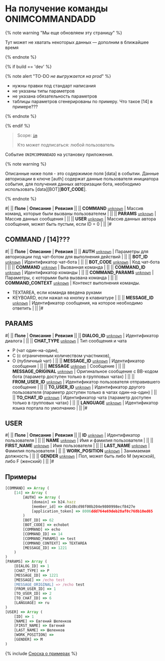 # На получение команды ONIMCOMMANDADD

{% note warning "Мы еще обновляем эту страницу" %}

Тут может не хватать некоторых данных — дополним в ближайшее время

{% endnote %}

{% if build == 'dev' %}

{% note alert "TO-DO _не выгружается на prod_" %}

- нужны правки под стандарт написания
- не указаны типы параметров
- не указана обязательность параметров
- таблицы параметров сгенерированы по примеру. Что такое [14] в примере???

{% endnote %}

{% endif %}

> Scope: [`im`](../../../scopes/permissions.md)
>
> Кто может подписаться: любой пользователь

Событие `ONIMCOMMANDADD` на установку приложения.

{% note warning %}

Описанные ниже поля - это содержимое поля [data] в событии. Данные авторизации в ключе [auth] содержат данные пользователя инициатора события, для получения данных авторизации бота, необходимо использовать [data][BOT][__BOT_CODE__].

{% endnote %}

#|
|| **Поле** | **Описание** | **Ревизия** ||
|| **COMMAND** 
[`unknown`](../../../data-types.md) | Массив команд, которые были вызваны пользователем | ||
|| **PARAMS** 
[`unknown`](../../../data-types.md) | Массив данных сообщения | ||
|| **USER** 
[`unknown`](../../../data-types.md) | Массив данных автора сообщения, может быть пустым, если ID = 0 | ||
|#

## COMMAND / [14]???

#|
|| **Поле** | **Описание** | **Ревизия** ||
|| **AUTH** 
[`unknown`](../../../data-types.md) | Параметры для авторизации под чат-ботом для выполнения действий | ||
|| **BOT_ID** 
[`unknown`](../../../data-types.md) | Идентификатор чат-бота | ||
|| **BOT_CODE** 
[`unknown`](../../../data-types.md) | Код чат-бота | ||
|| **COMMAND** 
[`unknown`](../../../data-types.md) | Вызванная команда | ||
|| **COMMAND_ID** 
[`unknown`](../../../data-types.md) | Идентификатор команды | ||
|| **COMMAND_PARAMS** 
[`unknown`](../../../data-types.md) | Параметры, с которыми была вызвана команда | ||
|| **COMMAND_CONTEXT** 
[`unknown`](../../../data-types.md) | Контекст выполнения команды.
- TEXTAREA, если команда введена руками
- KEYBOARD, если нажал на кнопку в клавиатуре | ||
|| **MESSAGE_ID** 
[`unknown`](../../../data-types.md) | Идентификатор сообщения, на которое необходимо ответить | ||
|#

## PARAMS

#|
|| **Поле** | **Описание** | **Ревизия** ||
|| **DIALOG_ID** 
[`unknown`](../../../data-types.md) | Идентификатор диалога | ||
|| **CHAT_TYPE** 
[`unknown`](../../../data-types.md) | Тип сообщения и чата
- P (чат один-на-один),
- C (с ограниченным количеством участников),
- O (публичный чат) | ||
|| **MESSAGE_ID** 
[`unknown`](../../../data-types.md) | Идентификатор сообщения | ||
|| **MESSAGE** 
[`unknown`](../../../data-types.md) | Сообщение | ||
|| **MESSAGE_ORIGINAL** 
[`unknown`](../../../data-types.md) | Оригинальное сообщение с BB-кодом бота (параметр доступен только в групповых чатах) | ||
|| **FROM_USER_ID** 
[`unknown`](../../../data-types.md) | Идентификатор пользователя отправившего сообщение | ||
|| **TO_USER_ID** 
[`unknown`](../../../data-types.md) | Идентификатор другого пользователя (параметр доступен только в чатах один-на-один) | ||
|| **TO_CHAT_ID** 
[`unknown`](../../../data-types.md) | Идентификатор чата (параметр доступен только в групповых чатах) | ||
|| **LANGUAGE** 
[`unknown`](../../../data-types.md) | Идентификатор языка портала по умолчанию | ||
|#

## USER

#|
|| **Поле** | **Описание** | **Ревизия** ||
|| **ID** 
[`unknown`](../../../data-types.md) | Идентификатор пользователя | ||
|| **NAME** 
[`unknown`](../../../data-types.md) | Имя и фамилия пользователя | ||
|| **FIRST_NAME** 
[`unknown`](../../../data-types.md) | Имя пользователя | ||
|| **LAST_NAME** 
[`unknown`](../../../data-types.md) | Фамилия пользователя | ||
|| **WORK_POSITION** 
[`unknown`](../../../data-types.md) | Занимаемая должность | ||
|| **GENDER** 
[`unknown`](../../../data-types.md) | Пол, может быть либо M (мужской), либо F (женский) | ||
|#

## Примеры

```js
[COMMAND] => Array (
    [14] => Array (
        [AUTH] => Array (
            [domain] => b24.hazz
            [member_id] => d41d8cd98f00b204e9800998ecf8427e
            [application_token] => 8006ddd764e69deb28af0c768b10ed65
        )
        [BOT_ID] => 62
        [BOT_CODE] => echobot
        [COMMAND] => echo
        [COMMAND_ID] => 14
        [COMMAND_PARAMS] => test
        [COMMAND_CONTEXT] => TEXTAREA
        [MESSAGE_ID] => 1221
    )
)
[PARAMS] => Array (
    [DIALOG_ID] => 1
    [CHAT_TYPE] => P
    [MESSAGE_ID] => 1221
    [MESSAGE] => /echo test
    [MESSAGE_ORIGINAL] => /echo test
    [FROM_USER_ID] => 1
    [TO_USER_ID] => 2
    [TO_CHAT_ID] => 6
    [LANGUAGE] => ru
)
[USER] => Array (
    [ID] => 1
    [NAME] => Евгений Шеленков
    [FIRST_NAME] => Евгений
    [LAST_NAME] => Шеленков
    [WORK_POSITION] =>
    [GENDER] => M
)
```

{% include [Сноска о примерах](../../../../_includes/examples.md) %}